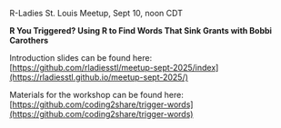 R-Ladies St. Louis Meetup, Sept 10, noon CDT

**R You Triggered? Using R to Find Words That Sink Grants with Bobbi Carothers**

Introduction slides can be found here: [https://github.com/rladiesstl/meetup-sept-2025/index](https://rladiesstl.github.io/meetup-sept-2025/)

Materials for the workshop can be found here: [https://github.com/coding2share/trigger-words](https://github.com/coding2share/trigger-words)
